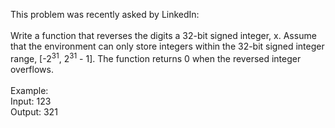 This problem was recently asked by LinkedIn:
<br>
<br>
Write a function that reverses the digits a 32-bit signed integer, x. Assume that the environment can only store integers within the 32-bit signed integer range, [-2<sup>31</sup>, 2<sup>31</sup> - 1]. The function returns 0 when the reversed integer overflows.
<br>
<br>
Example:<br>
Input: 123<br>
Output: 321
